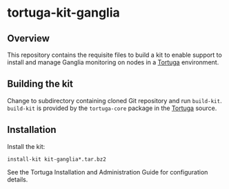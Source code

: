 # tortuga-kit-ganglia

## Overview

This repository contains the requisite files to build a kit to enable support
to install and manage Ganglia monitoring on nodes in a [Tortuga][] environment.

## Building the kit

Change to subdirectory containing cloned Git repository and run `build-kit`.
`build-kit` is provided by the `tortuga-core` package in the [Tortuga][] source.

## Installation

Install the kit:

```shell
install-kit kit-ganglia*.tar.bz2
```

See the Tortuga Installation and Administration Guide for configuration
details.

[Tortuga]: https://github.com/UnivaCorporation/tortuga "Tortuga"
